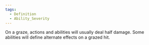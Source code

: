 ```yaml
---  
tags:  
  - Definition  
  - Ability_Severity  
---  
```

On a graze, actions and abilities will usually deal half damage. Some abilities will define alternate effects on a grazed hit.